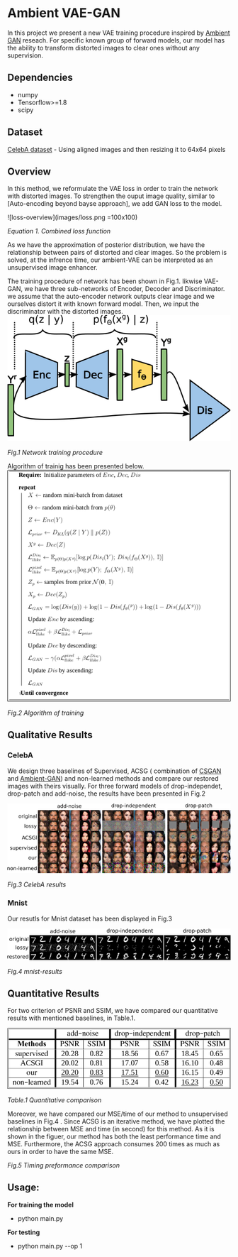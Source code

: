 # Ambient VAE-GAN
In this project we present a new VAE training procedure inspired by [Ambient GAN](https://openreview.net/forum?id=Hy7fDog0b) reseach. For specific known group of forward models, our model has the ability to transform distorted images to clear ones without any supervision. 

## Dependencies

* numpy
* Tensorflow>=1.8
* scipy 

## Dataset

[CelebA dataset](http://mmlab.ie.cuhk.edu.hk/projects/CelebA.html) - Using aligned images and then resizing it to 64x64 pixels

## Overview

  In this method, we reformulate the VAE loss in order to train the network with distorted images. To strengthen the ouput image quality, similar to [Auto-encoding beyond bayse approach], we add GAN loss to the model.

![loss-overview](images/loss.png =100x100)

*Equation 1. Combined loss function*

As we have the approximation of posterior distribution, we have the relationship between pairs of distorted and clear images. So the problem is solved, at the infrence time, our ambient-VAE can be interpreted as an unsupervised image enhancer.
 
The training procedure of network has been shown in Fig.1. likwise VAE-GAN, we have three sub-networks of Encoder, Decoder and Discriminator. we assume that the auto-encoder network outputs clear image and we ourselves distort it with known forward model. Then, we input the discriminator with the distorted images. 
![network](images/arch.png)

*Fig.1 Network training procedure*
 
Algorithm of trainig has been presented below.
![network](images/alg.png)

*Fig.2 Algorithm of training*

## Qualitative Results

### CelebA
 We design three baselines of Supervised, ACSG ( combination of [CSGAN](https://arxiv.org/abs/1703.03208) and [Ambient-GAN](https://openreview.net/forum?id=Hy7fDog0b)) and non-learned methods and compare our restored images with theirs visually. For three forward models of drop-independet, drop-patch and add-noise, the results have been presented in Fig.2 
	
![celeb-results](images/celeba-results.png)

*Fig.3 CelebA results*

### Mnist

Our resutls for Mnist dataset has been displayed in Fig.3

![mnist-results](images/mnist-results.png)

*Fig.4 mnist-results*

## Quantitative Results

For two criterion of PSNR and SSIM, we have compared our quantitative results with mentioned baselines, in Table.1.

![mnist-results](images/table.png)

*Table.1 Quantitative comparison*

Moreover, we have compared our MSE/time of our method to unsupervised baselines in Fig.4 . Since ACSG is an iterative method, we have plotted the relationship between MSE and time (in second) for this method. As it is shown in the figuer, our method has both the least performance time and MSE. Furthermore, the ACSG approach consumes 200 times as much as ours in order to have the same MSE.

*Fig.5 Timing preformance comparison*

## Usage:

**For training the model**

* python main.py

**For testing**

* python main.py --op 1


